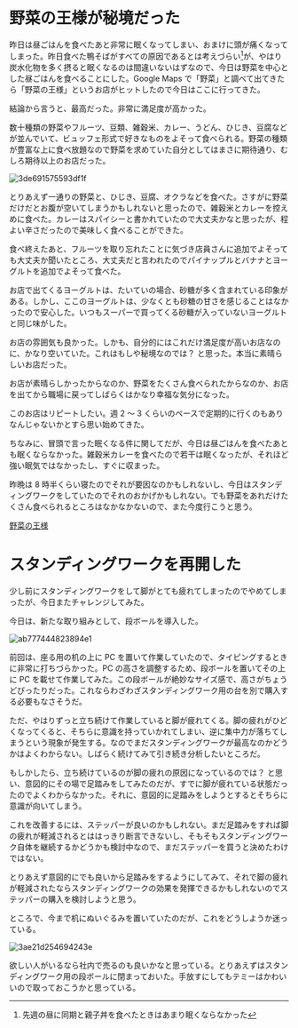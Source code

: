 # 野菜の王様が秘境だった
昨日は昼ごはんを食べたあと非常に眠くなってしまい、おまけに頭が痛くなってしまった。昨日食べた鴨そばがすべての原因であるとは考えづらい[^oyakodon]が、やはり炭水化物を多く摂ると眠くなるのは間違いないはずなので、今日は野菜を中心とした昼ごはんを食べることにした。Google Maps で「野菜」と調べて出てきたら「野菜の王様」というお店がヒットしたので今日はここに行ってきた。

[^oyakodon]: 先週の昼に同期と親子丼を食べたときはあまり眠くならなかった

結論から言うと、最高だった。非常に満足度が高かった。

数十種類の野菜やフルーツ、豆類、雑穀米、カレー、うどん、ひじき、豆腐などが並んでいて、ビュッフェ形式で好きなものをよそって食べられる。野菜の種類が豊富な上に食べ放題なので野菜を求めていた自分としてはまさに期待通り、むしろ期待以上のお店だった。

![3de691575593df1f](/images/2019/07/3de691575593df1f.jpg)

とりあえず一通りの野菜と、ひじき、豆腐、オクラなどを食べた。さすがに野菜だけだとお腹が空いてしまうかもしれないと思ったので、雑穀米とカレーを控えめに食べた。カレーはスパイシーと書かれていたので大丈夫かなと思ったが、程よい辛さだったので美味しく食べることができた。

食べ終えたあと、フルーツを取り忘れたことに気づき店員さんに追加でよそっても大丈夫か聞いたところ、大丈夫だと言われたのでパイナップルとバナナとヨーグルトを追加でよそって食べた。

お店で出てくるヨーグルトは、たいていの場合、砂糖が多く含まれている印象がある。しかし、ここのヨーグルトは、少なくとも砂糖の甘さを感じることはなかったので安心した。いつもスーパーで買ってくる砂糖が入っていないヨーグルトと同じ味がした。

お店の雰囲気も良かった。しかも、自分的にはこれだけ満足度が高いお店なのに、かなり空いていた。これはもしや秘境なのでは？ と思った。本当に素晴らしいお店だった。

お店が素晴らしかったからなのか、野菜をたくさん食べられたからなのか、お店を出てから職場に戻ってしばらくはかなり幸福な気分になった。

このお店はリピートしたい。週 2 〜 3 くらいのペースで定期的に行くのもありなんじゃないかとすら思い始めてきた。

ちなみに、冒頭で言った眠くなる件に関してだが、今日は昼ごはんを食べたあとも眠くならなかった。雑穀米カレーを食べたので若干は眠くなったが、それほど強い眠気ではなかったし、すぐに収まった。

昨晩は 8 時半くらい寝たのでそれが要因なのかもしれないし、今日はスタンディングワークをしていたのでそれのおかげかもしれない。でも野菜をあれだけたくさん食べられるところはなかなかないので、また今度行こうと思う。

[野菜の王様](http://yasai-no-ohsama.com)

# スタンディングワークを再開した
少し前にスタンディングワークをして脚がとても疲れてしまったのでやめてしまったが、今日またチャレンジしてみた。

今日は、新たな取り組みとして、段ボールを導入した。

![ab777444823894e1](/images/2019/07/ab777444823894e1.jpg)

前回は、座る用の机の上に PC を置いて作業していたので、タイピングするときに非常に打ちづらかった。PC の高さを調整するため、段ボールを置いてその上に PC を載せて作業してみた。この段ボールが絶妙なサイズ感で、高さがちょうどぴったりだった。これならわざわざスタンディングワーク用の台を別で購入する必要もなさそうだ。

ただ、やはりずっと立ち続けて作業していると脚が疲れてくる。脚の疲れがひどくなってくると、そちらに意識を持っていかれてしまい、逆に集中力が落ちてしまうという現象が発生する。なのでまだスタンディングワークが最高なのかどうかはよくわからない。しばらく続けてみて引き続き分析したいところだ。

もしかしたら、立ち続けているのが脚の疲れの原因になっているのでは？ と思い、意図的にその場で足踏みをしてみたのだが、すでに脚が疲れている状態だったのでよくわからなかった。それに、意図的に足踏みをしようとするとそちらに意識が向いてしまう。

これを改善するには、ステッパーが良いのかもしれない。まだ足踏みをすれば脚の疲れが軽減されるとははっきり断言できないし、そもそもスタンディングワーク自体を継続するかどうかも検討中なので、まだステッパーを買うと決めたわけではない。

とりあえず意図的にでも良いから足踏みをするようにしてみて、それで脚の疲れが軽減されたならスタンディングワークの効果を発揮できるかもしれないのでステッパーの購入を検討しようと思う。

ところで、今まで机にぬいぐるみを置いていたのだが、これをどうしようか迷っている。

![3ae21d254694243e](/images/2019/07/3ae21d254694243e.jpg)

欲しい人がいるなら社内で売るのも良いかなと思っている。とりあえずはスタンディングワーク用の段ボールに閉まっておいた。手放すにしてもテミーはかわいいので取っておこうかと思っている。

